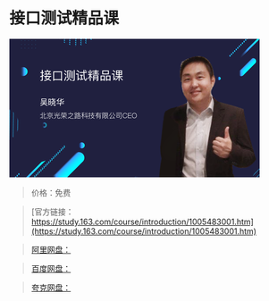 # 接口测试精品课

![img](../../../assets/study163/free/dbc8ea2a-98b7-4a40-906c-6edf7df0f0c1.png)

> 价格：免费

> [官方链接：https://study.163.com/course/introduction/1005483001.htm](https://study.163.com/course/introduction/1005483001.htm)

> [阿里网盘：]()

> [百度网盘：]()

> [夸克网盘：]()
